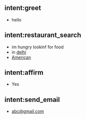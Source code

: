 ## intent:greet
- hello

## intent:restaurant_search
- im hungry lookinf for food
- in [delhi](location)
- [American](cuisine)

## intent:affirm
- Yes

## intent:send_email
- [abc@gmail.com](email)
